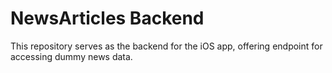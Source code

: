 # NewsArticles Backend

This repository serves as the backend for the iOS app, offering endpoint for accessing dummy news data.
